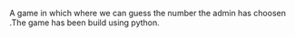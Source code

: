A game in which where we can guess the number the admin has choosen .The game has been build using python.
